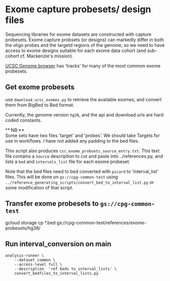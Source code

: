 # Exome capture probesets/ design files

Sequencing libraries for exome datasets are constructed with capture probesets.
Exome capture probsets (or designs) can markedly differ in both the oligo probes
and the targetd regions of the genome, so we need to have access to exome designs suitable
for each exome data cohort (and sub-cohort cf. Mackenzie's mission).

[UCSC Genome browser](https://genome.ucsc.edu/index.html) has 'tracks' for many of the most common
exome probesets.

## Get exome probesets

use `download_ucsc_exomes.py` to retrieve the available exomes, and convert them from BigBed to Bed format.

Currently, the genome version `hg38`, and the api and download urls are hard coded constants.

** NB:**  
Some sets have two files 'target' and 'probes'. We should take Targets for use in workflows.
I have not added any padding to the bed files.


This script also produces `csc_exome_probsets_source_entry.txt`. This text file contains a `Source`
description to cut and paste into ../references.py, and lists a `bed` and `intervals_list` file for each exome probeset.


Note that the bed files need to bed converted with `picard` to 'interval_list' files. This will be done on  `gs://cpg-common-test`
using `../reference_generating_scripts/convert_bed_to_interval_list.py` or some modification of that script.

## Transfer exome probesets to `gs://cpg-common-test`
gcloud storage cp *.bed gs://cpg-common-test/references/exome-probesets/hg38/ 

## Run interval_conversion on main

```
analysis-runner \
    --dataset common \
    --access-level full \
    --description  'ref beds to interval_lists' \
    convert_bedfiles_to_interval_lists.py

```